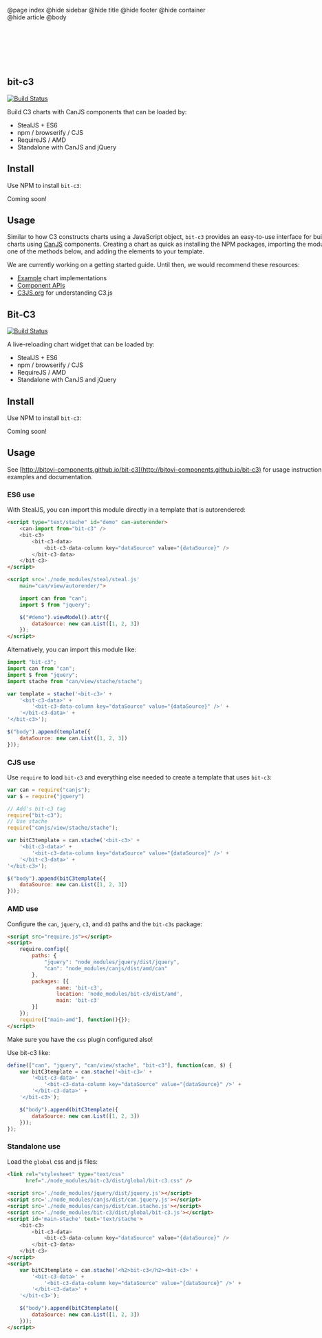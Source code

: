 @page index
@hide sidebar
@hide title
@hide footer
@hide container
@hide article
@body

<section style="width: 800px; margin:100px auto 20px auto; overflow:hidden;">

# bit-c3

[![Build Status](https://travis-ci.org/bitovi-components/bit-c3.svg?branch=master)](https://travis-ci.org/bitovi-components/bit-c3)

Build C3 charts with CanJS components that can be loaded by:

- StealJS + ES6
- npm / browserify / CJS
- RequireJS / AMD
- Standalone with CanJS and jQuery

## Install

Use NPM to install `bit-c3`:

Coming soon!

## Usage

Similar to how C3 constructs charts using a JavaScript object, `bit-c3` provides an easy-to-use interface for building C3 charts using [CanJS](http://canjs.org) components. Creating a chart as quick as installing the NPM packages, importing the module using one of the methods below, and adding the elements to your template.

We are currently working on a getting started guide. Until then, we would recommend these resources:

- [Example](docs) chart implementations
- [Component APIs](docs/bit-c3.components.bit-c3.html)
- [C3JS.org](http://c3js.org/gettingstarted.html) for understanding C3.js

# Bit-C3

[![Build Status](https://travis-ci.org/bitovi-components/bit-c3.svg?branch=master)](https://travis-ci.org/bitovi-components/bit-c3)

A live-reloading chart widget that can be loaded by:

- StealJS + ES6
- npm / browserify / CJS
- RequireJS / AMD
- Standalone with CanJS and jQuery

## Install

Use NPM to install `bit-c3`:

Coming soon!

## Usage

See [http://bitovi-components.github.io/bit-c3](http://bitovi-components.github.io/bit-c3) for usage instructions, examples and documentation.

### ES6 use

With StealJS, you can import this module directly in a template that is autorendered:

```html
<script type="text/stache" id="demo" can-autorender>
	<can-import from="bit-c3" />
	<bit-c3>
		<bit-c3-data>
			<bit-c3-data-column key="dataSource" value="{dataSource}" />
		</bit-c3-data>
	</bit-c3>
</script>

<script src='./node_modules/steal/steal.js'
	main="can/view/autorender/">

	import can from "can";
	import $ from "jquery";

	$("#demo").viewModel().attr({
		dataSource: new can.List([1, 2, 3])
	});
</script>

```

Alternatively, you can import this module like:

```js
import "bit-c3";
import can from "can";
import $ from "jquery";
import stache from "can/view/stache/stache";

var template = stache('<bit-c3>' +
	'<bit-c3-data>' +
		'<bit-c3-data-column key="dataSource" value="{dataSource}" />' +
	'</bit-c3-data>' +
'</bit-c3>');

$("body").append(template({
	dataSource: new can.List([1, 2, 3])
}));

```

### CJS use

Use `require` to load `bit-c3` and everything else
needed to create a template that uses `bit-c3`:

```js
var can = require("canjs");
var $ = require("jquery")

// Add's bit-c3 tag
require("bit-c3");
// Use stache
require("canjs/view/stache/stache");

var bitC3template = can.stache('<bit-c3>' +
    '<bit-c3-data>' +
        '<bit-c3-data-column key="dataSource" value="{dataSource}" />' +
    '</bit-c3-data>' +
'</bit-c3>');

$("body").append(bitC3template({
    dataSource: new can.List([1, 2, 3])
}));

```

### AMD use

Configure the `can`, `jquery`, `c3`, and `d3` paths and the `bit-c3s` package:

```html
<script src="require.js"></script>
<script>
	require.config({
	    paths: {
	        "jquery": "node_modules/jquery/dist/jquery",
	        "can": "node_modules/canjs/dist/amd/can"
	    },
	    packages: [{
		    	name: 'bit-c3',
		    	location: 'node_modules/bit-c3/dist/amd',
		    	main: 'bit-c3'
	    }]
	});
	require(["main-amd"], function(){});
</script>
```

Make sure you have the `css` plugin configured also!

Use bit-c3 like:

```js
define(["can", "jquery", "can/view/stache", "bit-c3"], function(can, $) {
	var bitC3template = can.stache('<bit-c3>' +
	    '<bit-c3-data>' +
	        '<bit-c3-data-column key="dataSource" value="{dataSource}" />' +
	    '</bit-c3-data>' +
	'</bit-c3>');

	$("body").append(bitC3template({
	    dataSource: new can.List([1, 2, 3])
	}));
});
```

### Standalone use

Load the `global` css and js files:

```html
<link rel="stylesheet" type="text/css" 
      href="./node_modules/bit-c3/dist/global/bit-c3.css" />
      
<script src='./node_modules/jquery/dist/jquery.js'></script>
<script src='./node_modules/canjs/dist/can.jquery.js'></script>
<script src='./node_modules/canjs/dist/can.stache.js'></script>
<script src='./node_modules/bit-c3/dist/global/bit-c3.js'></script>
<script id='main-stache' text='text/stache'>
	<bit-c3>
		<bit-c3-data>
			<bit-c3-data-column key="dataSource" value="{dataSource}" />
		</bit-c3-data>
	</bit-c3>
</script>
<script>
	var bitC3template = can.stache('<h2>bit-c3</h2><bit-c3>' +
	    '<bit-c3-data>' +
	        '<bit-c3-data-column key="dataSource" value="{dataSource}" />' +
	    '</bit-c3-data>' +
	'</bit-c3>');

	$("body").append(bitC3template({
	    dataSource: new can.List([1, 2, 3])
	}));
</script>
```

</section>
